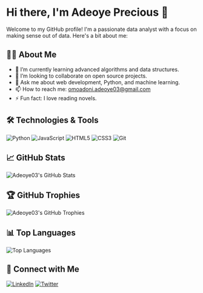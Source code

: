 
# Hi there, I'm Adeoye Precious 👋


Welcome to my GitHub profile! I'm a passionate data analyst with a focus on making sense out of data. Here's a bit about me:

## 🧑‍💻 About Me

- 🌱 I’m currently learning advanced algorithms and data structures.
- 👯 I’m looking to collaborate on open source projects.
- 💬 Ask me about web development, Python, and machine learning.
- 📫 How to reach me: [omoadoni.adeoye03@gmail.com](mailto:omoadoni.adeoye03@gmail.com)
- ⚡ Fun fact: I love reading novels.

## 🛠️ Technologies & Tools

![Python](https://img.shields.io/badge/-Python-333333?style=flat&logo=python)
![JavaScript](https://img.shields.io/badge/-JavaScript-333333?style=flat&logo=javascript)
![HTML5](https://img.shields.io/badge/-HTML5-333333?style=flat&logo=html5)
![CSS3](https://img.shields.io/badge/-CSS3-333333?style=flat&logo=css3)
![Git](https://img.shields.io/badge/-Git-333333?style=flat&logo=git)

## 📈 GitHub Stats

![Adeoye03's GitHub Stats](https://github-readme-stats.vercel.app/api?username=Adeoye03&show_icons=true&theme=radical)

## 🏆 GitHub Trophies

![Adeoye03's GitHub Trophies](https://github-profile-trophy.vercel.app/?username=Adeoye03&theme=radical)

## 📊 Top Languages

![Top Languages](https://github-readme-stats.vercel.app/api/top-langs/?username=Adeoye03&layout=compact&theme=radical)

## 🔗 Connect with Me

[![LinkedIn](https://img.shields.io/badge/-LinkedIn-333333?style=flat&logo=linkedin)](https://[www.linkedin.com/in/adeoye-precious-0a8499241/])
[![Twitter](https://img.shields.io/badge/-Twitter-333333?style=flat&logo=twitter)](https://x.com/Presh__A)



